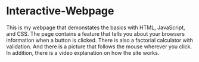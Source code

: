 # Interactive-Webpage

This is my webpage that demonstates the basics with HTML, JavaScript, and CSS.
The page contains a feature that tells you about your browsers information when a button is clicked. There is also a factorial calculator with validation. And there is a picture that follows
the mouse wherever you click. In addition, there is a video explanation on how the site works.
